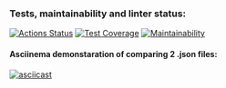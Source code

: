 ### Tests, maintainability and linter status:
[![Actions Status](https://github.com/Unbeliev4ble/python-project-50/actions/workflows/hexlet-check.yml/badge.svg)](https://github.com/Unbeliev4ble/python-project-50/actions)
[![Test Coverage](https://api.codeclimate.com/v1/badges/52a3e1b30903d66b16eb/test_coverage)](https://codeclimate.com/github/Unbeliev4ble/python-project-50/test_coverage)
[![Maintainability](https://api.codeclimate.com/v1/badges/52a3e1b30903d66b16eb/maintainability)](https://codeclimate.com/github/Unbeliev4ble/python-project-50/maintainability)

#### Asciinema demonstaration of comparing 2 .json files: ####
[![asciicast](https://asciinema.org/a/d2ltyMMZVjHWAvyvNdsdU3Rnv.svg)](https://asciinema.org/a/d2ltyMMZVjHWAvyvNdsdU3Rnv)